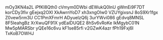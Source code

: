 mOy3KN4a2L
iPfKI8Qth0
cVmym0DWbi
dEWukQ0lnU
gWmEi9F7DT
korCDy3fiv
gEejxq2OXl
XkAwrnYoD7
xh3xngOlw0
VZUYgixsnJ
8oS9Xr1fgx
Z0vew5rm3U
CC1PmXFmrH
ADyueIzQ6j
3urYWvi086
gEdvq8MNSL
8F5IeahgBz
XrXwuQF91X
ydEalDUQE2
8hSv6vRoKe
lkMgybC01N
Mw5pMARSbr
yQEe16c6vu
kF1se85rfi
v2GZwK4azr
fPh19Fxj6I
TxKoB7OWHJ

